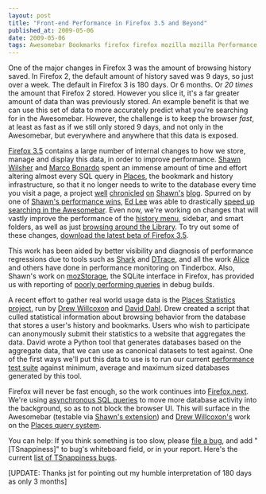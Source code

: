 ```yaml
---
layout: post
title: "Front-end Performance in Firefox 3.5 and Beyond"
published_at: 2009-05-06
date: 2009-05-06
tags: Awesomebar Bookmarks firefox firefox mozilla mozilla Performance Places
---
```


One of the major changes in Firefox 3 was the amount of browsing history saved. In Firefox 2, the default amount of history saved was 9 days, so just over a week. The default in Firefox 3 is 180 days. Or 6 months. Or *20 times* the amount that Firefox 2 stored. However you slice it, it's a far greater amount of data than was previously stored. An example benefit is that we can use this set of data to more accurately predict what you're searching for in the Awesomebar. However, the challenge is to keep the browser *fast*, at least as fast as if we still only stored 9 days, and not only in the Awesomebar, but everywhere and anywhere that this data is exposed.

[Firefox 3.5](https://wiki.mozilla.org/Firefox3.5) contains a large number of internal changes to how we store, manage and display this data, in order to improve performance. [Shawn Wilsher](http://twitter.com/sdwilsh "Shawn on Twitter") and [Marco Bonardo](http://twitter.com/mak77 "Marco on Twitter") spent an immense amount of time and effort altering almost every SQL query in [Places](https://wiki.mozilla.org/Places), the bookmark and history infrastructure, so that it no longer needs to write to the database every time you visit a page, a project [well](http://shawnwilsher.com/archives/168) [chronicled](http://shawnwilsher.com/archives/169) [on](http://shawnwilsher.com/archives/170) [Shawn's](http://shawnwilsher.com/archives/172) [blog](http://shawnwilsher.com/archives/242). Spurred on by one of [Shawn's performance wins](https://bugzilla.mozilla.org/show_bug.cgi?id=478097), [Ed Lee](http://ed.agadak.net/ "Ed") was able to drastically [speed up searching in the Awesomebar](http://ed.agadak.net/2009/02/looking-for-location-bar-perf-testers). Even now, we're working on changes that will vastly improve the performance of the [history menu](https://bugzilla.mozilla.org/show_bug.cgi?id=488966), sidebar, and smart folders, as well as just [browsing around the Library](https://bugzilla.mozilla.org/show_bug.cgi?id=490664). To try out some of these changes, [download the latest beta of Firefox 3.5](http://www.mozilla.com/en-US/firefox/all-beta.html "Firefox 3.5 Beta 4").

This work has been aided by better visibility and diagnosis of performance regressions due to tools such as [Shark](http://developer.apple.com/tools/sharkoptimize.html) and [DTrace](https://wiki.mozilla.org/Performance/Optimizing_JavaScript_with_DTrace), and all the work [Alice](http://alice.nodelman.net/blog/) and others have done in performance monitoring on Tinderbox. Also, Shawn's work on [mozStorage](https://developer.mozilla.org/en/Storage), the SQLite interface in Firefox, has provided us with reporting of [poorly performing queries](http://shawnwilsher.com/archives/251) in debug builds.

A recent effort to gather real world usage data is the [Places Statistics project](https://places-stats.mozilla.com/), run by [Drew Willcoxon](http://blog.mozilla.com/adw/) and [David Dahl](http://daviddahl.blogspot.com/). Drew created a script that culled statistical information about browsing behavior from the database that stores a user's history and bookmarks. Users who wish to participate can anonymously submit their statistics to a website that aggregates the data. David wrote a Python tool that generates databases based on the aggregate data, that we can use as canonical datasets to test against. One of the first ways we'll put this data to use is to run our current [performance test suite](https://wiki.mozilla.org/Performance:Tinderbox_Tests) against minimum, average and maximum sized databases generated by this tool.

Firefox will never be fast enough, so the work continues into [Firefox.next](https://wiki.mozilla.org/Firefox/Namoroka). We're using [asynchronous SQL queries](https://developer.mozilla.org/en/Storage#Asynchronously) to move more database activity into the background, so as to not block the browser UI. This will surface in the Awesomebar (testable via [Shawn's extension](http://shawnwilsher.com/archives/255)) and [Drew Willcoxon's](http://blog.mozilla.com/adw/) work on the [Places query system](https://bugzilla.mozilla.org/show_bug.cgi?id=490714).

You can help: If you think something is too slow, please [file a bug](https://bugzilla.mozilla.org/enter_bug.cgi), and add "[TSnappiness]" to bug's whiteboard field, or in your report. Here's the current [list of TSnappiness bugs](https://bugzilla.mozilla.org/buglist.cgi?quicksearch=tsnappiness).

[UPDATE: Thanks jst for pointing out my humble interpretation of 180 days as only 3 months]